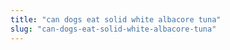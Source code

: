 ```yaml
---
title: "can dogs eat solid white albacore tuna"
slug: "can-dogs-eat-solid-white-albacore-tuna"
---
```


